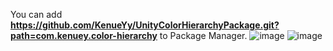 You can add **https://github.com/KenueYy/UnityColorHierarchyPackage.git?path=com.kenuey.color-hierarchy** to Package Manager.
![image](https://user-images.githubusercontent.com/60284616/208508736-d7fbb462-be9e-47b4-a7fa-b6ad9cc822f5.png)
![image](https://user-images.githubusercontent.com/60284616/208508915-95c719a9-87c8-4131-a301-abf06eba12ac.png)

